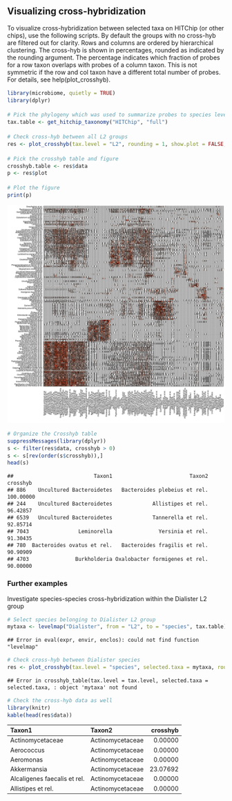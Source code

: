 ## Visualizing cross-hybridization

To visualize cross-hybridization between selected taxa on HITChip (or
other chips), use the following scripts. By default the groups with no
cross-hyb are filtered out for clarity. Rows and columns are ordered
by hierarchical clustering. The cross-hyb is shown in percentages,
rounded as indicated by the rounding argument. The percentage
indicates which fraction of probes for a row taxon overlaps with
probes of a column taxon. This is not symmetric if the row and col
taxon have a different total number of probes. For details, see
help(plot_crosshyb).


```r
library(microbiome, quietly = TRUE)
library(dplyr)

# Pick the phylogeny which was used to summarize probes to species level
tax.table <- get_hitchip_taxonomy("HITChip", "full")

# Check cross-hyb between all L2 groups
res <- plot_crosshyb(tax.level = "L2", rounding = 1, show.plot = FALSE, tax.table = tax.table)
    
# Pick the crosshyb table and figure
crosshyb.table <- res$data
p <- res$plot

# Plot the figure    
print(p)
```

![plot of chunk chyb](figure/chyb-1.png)

```r
# Organize the Crosshyb table
suppressMessages(library(dplyr))
s <- filter(res$data, crosshyb > 0)
s <- s[rev(order(s$crosshyb)),]
head(s)
```

```
##                          Taxon1                         Taxon2  crosshyb
## 886    Uncultured Bacteroidetes   Bacteroides plebeius et rel. 100.00000
## 244    Uncultured Bacteroidetes             Allistipes et rel.  96.42857
## 6539   Uncultured Bacteroidetes             Tannerella et rel.  92.85714
## 7043                Leminorella               Yersinia et rel.  91.30435
## 780  Bacteroides ovatus et rel.   Bacteroides fragilis et rel.  90.90909
## 4703               Burkholderia Oxalobacter formigenes et rel.  90.00000
```


### Further examples

Investigate species-species cross-hybridization within the Dialister L2 group


```r
# Select species belonging to Dialister L2 group
mytaxa <- levelmap("Dialister", from = "L2", to = "species", tax.table)[[1]]
```

```
## Error in eval(expr, envir, enclos): could not find function "levelmap"
```

```r
# Check cross-hyb between Dialister species
res <- plot_crosshyb(tax.level = "species", selected.taxa = mytaxa, rounding = 0, tax.table = tax.table)
```

```
## Error in crosshyb_table(tax.level = tax.level, selected.taxa = selected.taxa, : object 'mytaxa' not found
```

```r
# Check the cross-hyb data as well
library(knitr)
kable(head(res$data))
```



|Taxon1                       |Taxon2           | crosshyb|
|:----------------------------|:----------------|--------:|
|Actinomycetaceae             |Actinomycetaceae |  0.00000|
|Aerococcus                   |Actinomycetaceae |  0.00000|
|Aeromonas                    |Actinomycetaceae |  0.00000|
|Akkermansia                  |Actinomycetaceae | 23.07692|
|Alcaligenes faecalis et rel. |Actinomycetaceae |  0.00000|
|Allistipes et rel.           |Actinomycetaceae |  0.00000|

